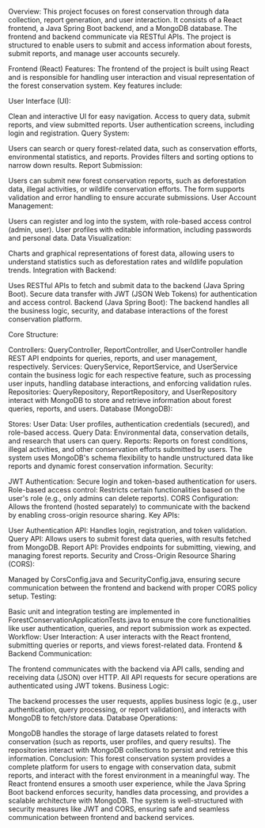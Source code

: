 Overview:
This project focuses on forest conservation through data collection, report generation, and user interaction. It consists of a React frontend, a Java Spring Boot backend, and a MongoDB database. The frontend and backend communicate via RESTful APIs. The project is structured to enable users to submit and access information about forests, submit reports, and manage user accounts securely.

Frontend (React) Features:
The frontend of the project is built using React and is responsible for handling user interaction and visual representation of the forest conservation system. Key features include:

User Interface (UI):

Clean and interactive UI for easy navigation.
Access to query data, submit reports, and view submitted reports.
User authentication screens, including login and registration.
Query System:

Users can search or query forest-related data, such as conservation efforts, environmental statistics, and reports.
Provides filters and sorting options to narrow down results.
Report Submission:

Users can submit new forest conservation reports, such as deforestation data, illegal activities, or wildlife conservation efforts.
The form supports validation and error handling to ensure accurate submissions.
User Account Management:

Users can register and log into the system, with role-based access control (admin, user).
User profiles with editable information, including passwords and personal data.
Data Visualization:

Charts and graphical representations of forest data, allowing users to understand statistics such as deforestation rates and wildlife population trends.
Integration with Backend:

Uses RESTful APIs to fetch and submit data to the backend (Java Spring Boot).
Secure data transfer with JWT (JSON Web Tokens) for authentication and access control.
Backend (Java Spring Boot):
The backend handles all the business logic, security, and database interactions of the forest conservation platform.

Core Structure:

Controllers:
QueryController, ReportController, and UserController handle REST API endpoints for queries, reports, and user management, respectively.
Services:
QueryService, ReportService, and UserService contain the business logic for each respective feature, such as processing user inputs, handling database interactions, and enforcing validation rules.
Repositories:
QueryRepository, ReportRepository, and UserRepository interact with MongoDB to store and retrieve information about forest queries, reports, and users.
Database (MongoDB):

Stores:
User Data: User profiles, authentication credentials (secured), and role-based access.
Query Data: Environmental data, conservation details, and research that users can query.
Reports: Reports on forest conditions, illegal activities, and other conservation efforts submitted by users.
The system uses MongoDB's schema flexibility to handle unstructured data like reports and dynamic forest conservation information.
Security:

JWT Authentication: Secure login and token-based authentication for users.
Role-based access control: Restricts certain functionalities based on the user's role (e.g., only admins can delete reports).
CORS Configuration: Allows the frontend (hosted separately) to communicate with the backend by enabling cross-origin resource sharing.
Key APIs:

User Authentication API: Handles login, registration, and token validation.
Query API: Allows users to submit forest data queries, with results fetched from MongoDB.
Report API: Provides endpoints for submitting, viewing, and managing forest reports.
Security and Cross-Origin Resource Sharing (CORS):

Managed by CorsConfig.java and SecurityConfig.java, ensuring secure communication between the frontend and backend with proper CORS policy setup.
Testing:

Basic unit and integration testing are implemented in ForestConservationApplicationTests.java to ensure the core functionalities like user authentication, queries, and report submission work as expected.
Workflow:
User Interaction:
A user interacts with the React frontend, submitting queries or reports, and views forest-related data.
Frontend & Backend Communication:

The frontend communicates with the backend via API calls, sending and receiving data (JSON) over HTTP. All API requests for secure operations are authenticated using JWT tokens.
Business Logic:

The backend processes the user requests, applies business logic (e.g., user authentication, query processing, or report validation), and interacts with MongoDB to fetch/store data.
Database Operations:

MongoDB handles the storage of large datasets related to forest conservation (such as reports, user profiles, and query results). The repositories interact with MongoDB collections to persist and retrieve this information.
Conclusion:
This forest conservation system provides a complete platform for users to engage with conservation data, submit reports, and interact with the forest environment in a meaningful way. The React frontend ensures a smooth user experience, while the Java Spring Boot backend enforces security, handles data processing, and provides a scalable architecture with MongoDB. The system is well-structured with security measures like JWT and CORS, ensuring safe and seamless communication between frontend and backend services.
